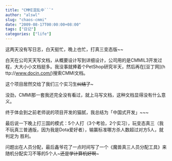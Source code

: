 ```yaml
---
title: "CMMI混乱中```"
author: "alswl"
slug: "chaos-cmmi"
date: "2009-08-17T00:00:00+08:00"
tags: ["日记"]
categories: ["life"]
---
```


这两天没有写日志，白天挺忙，晚上也忙，打真三变态版~~

白天在公司天天写文档，从概要设计写到详细设计，公司用的是CMMIL3开发过程，大大小小文档挺多。我没事就捧着个PetShop研究半天，然后再在[豆丁网](h
ttp://www.docin.com/)搜索CMMI文档。

这个项目居然交给了我们三个实习生~~纠结了~~~

没劲，CMMI那一套我还完全没有看过，就上马写文档，这种文档显得没有什么意义。

终于体会到之前老师说的项目开发的猫腻，我总结为「中国式开发」~~~

最后说一下晚上打三国的模式：5个人打（3个考验，2个实习），玩变态真三（我不玩真三普通版，因为我是Dota爱好者），输赢标准哪方杀人数超过对方5人，就判定为
胜利。

问题出在人员分配，最后鑫爷花了一点时间写了一个《魔兽真三人员分配工具》来随机分配实习不等的5个人~~~还是学计算机好啊~~~
